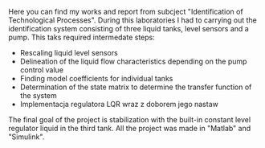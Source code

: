 Here you can find my works and report from subcject "Identification of Technological Processes".
During this laboratories I had to carrying out the identification system consisting of three liquid tanks,
level sensors and a pump. This taks required intermedate steps:
- Rescaling liquid level sensors
- Delineation of the liquid flow characteristics depending on the pump control value
- Finding model coefficients for individual tanks
- Determination of the state matrix to determine the transfer function of the system
- Implementacja regulatora LQR wraz z doborem jego nastaw


The final goal of the project is stabilization with the built-in constant level regulator
liquid in the third tank. All the project was made in "Matlab" and "Simulink".
